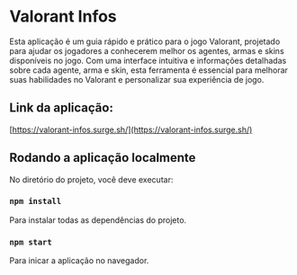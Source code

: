 # Valorant Infos

Esta aplicação é um guia rápido e prático para o jogo Valorant, projetado para ajudar os jogadores a conhecerem melhor os agentes, armas e skins disponíveis no jogo. Com uma interface intuitiva e informações detalhadas sobre cada agente, arma e skin, esta ferramenta é essencial para melhorar suas habilidades no Valorant e personalizar sua experiência de jogo.

## Link da aplicação:

[https://valorant-infos.surge.sh/](https://valorant-infos.surge.sh/)

## Rodando a aplicação localmente

No diretório do projeto, você deve executar: 

### `npm install`
Para instalar todas as dependências do projeto.

### `npm start`
Para inicar a aplicação no navegador.
